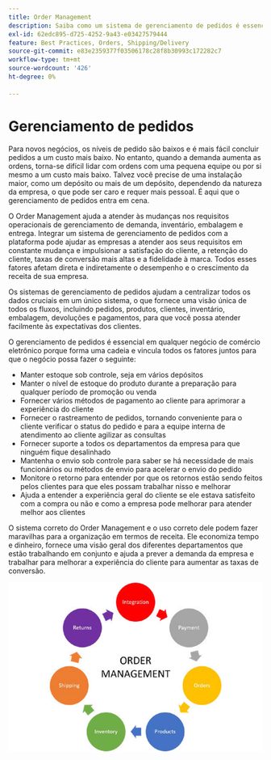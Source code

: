 ```yaml
---
title: Order Management
description: Saiba como um sistema de gerenciamento de pedidos é essencial para seu negócio de comércio eletrônico.
exl-id: 62edc895-d725-4252-9a43-e03427579444
feature: Best Practices, Orders, Shipping/Delivery
source-git-commit: e83e2359377f03506178c28f8b30993c172282c7
workflow-type: tm+mt
source-wordcount: '426'
ht-degree: 0%

---
```


# Gerenciamento de pedidos

Para novos negócios, os níveis de pedido são baixos e é mais fácil concluir pedidos a um custo mais baixo. No entanto, quando a demanda aumenta as ordens, torna-se difícil lidar com ordens com uma pequena equipe ou por si mesmo a um custo mais baixo. Talvez você precise de uma instalação maior, como um depósito ou mais de um depósito, dependendo da natureza da empresa, o que pode ser caro e requer mais pessoal. É aqui que o gerenciamento de pedidos entra em cena.

O Order Management ajuda a atender às mudanças nos requisitos operacionais de gerenciamento de demanda, inventário, embalagem e entrega. Integrar um sistema de gerenciamento de pedidos com a plataforma pode ajudar as empresas a atender aos seus requisitos em constante mudança e impulsionar a satisfação do cliente, a retenção do cliente, taxas de conversão mais altas e a fidelidade à marca. Todos esses fatores afetam direta e indiretamente o desempenho e o crescimento da receita de sua empresa.

Os sistemas de gerenciamento de pedidos ajudam a centralizar todos os dados cruciais em um único sistema, o que fornece uma visão única de todos os fluxos, incluindo pedidos, produtos, clientes, inventário, embalagem, devoluções e pagamentos, para que você possa atender facilmente às expectativas dos clientes.

O gerenciamento de pedidos é essencial em qualquer negócio de comércio eletrônico porque forma uma cadeia e vincula todos os fatores juntos para que o negócio possa fazer o seguinte:

- Manter estoque sob controle, seja em vários depósitos
- Manter o nível de estoque do produto durante a preparação para qualquer período de promoção ou venda
- Fornecer vários métodos de pagamento ao cliente para aprimorar a experiência do cliente
- Fornecer o rastreamento de pedidos, tornando conveniente para o cliente verificar o status do pedido e para a equipe interna de atendimento ao cliente agilizar as consultas
- Fornecer suporte a todos os departamentos da empresa para que ninguém fique desalinhado
- Mantenha o envio sob controle para saber se há necessidade de mais funcionários ou métodos de envio para acelerar o envio do pedido
- Monitore o retorno para entender por que os retornos estão sendo feitos pelos clientes para que eles possam trabalhar nisso e melhorar
- Ajuda a entender a experiência geral do cliente se ele estava satisfeito com a compra ou não e como a empresa pode melhorar para atender melhor aos clientes

O sistema correto do Order Management e o uso correto dele podem fazer maravilhas para a organização em termos de receita. Ele economiza tempo e dinheiro, fornece uma visão geral dos diferentes departamentos que estão trabalhando em conjunto e ajuda a prever a demanda da empresa e trabalhar para melhorar a experiência do cliente para aumentar as taxas de conversão.

![Diagrama do processo de gerenciamento de pedidos](../../assets/playbooks/order-management.png)
